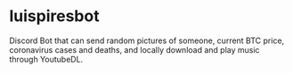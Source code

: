 # luispiresbot
Discord Bot that can send random pictures of someone, current BTC price, coronavirus cases and deaths, and locally download and play music through YoutubeDL.

